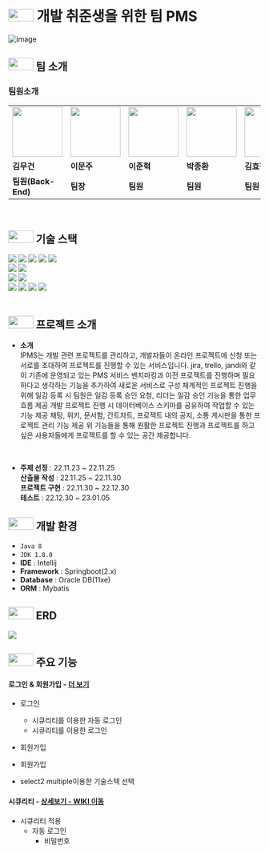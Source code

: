 # <img height="25px" src="https://user-images.githubusercontent.com/103854287/211192759-c54c51aa-f092-49a0-b2dd-e6388f4ae2b0.png" width="50px" />  개발 취준생을 위한 팀 PMS
![image](https://user-images.githubusercontent.com/103854287/211191903-47865893-8988-432f-b4b7-525b8673ebc6.jpg)




##  <img height="25px" src="https://user-images.githubusercontent.com/103854287/211192759-c54c51aa-f092-49a0-b2dd-e6388f4ae2b0.png" width="50px" /> 팀 소개

### 팀원소개

<table>
  <tr>
    <td>
         <img src="https://user-images.githubusercontent.com/103854287/211192552-7b260141-1715-498c-8438-454420eb1e63.jpg" width="100px" />
    </td>
     <td>
         <img src="https://user-images.githubusercontent.com/103854287/211192470-8aa1b1b8-0547-4da4-b674-3e08778bdf98.png" width="100px" />
    </td>
      <td>
         <img src="https://user-images.githubusercontent.com/103854287/211192470-8aa1b1b8-0547-4da4-b674-3e08778bdf98.png" width="100px" />
    </td>
      <td>
         <img src="https://user-images.githubusercontent.com/103854287/211192470-8aa1b1b8-0547-4da4-b674-3e08778bdf98.png" width="100px" />
    </td>
      <td>
         <img src="https://user-images.githubusercontent.com/103854287/211192470-8aa1b1b8-0547-4da4-b674-3e08778bdf98.png" width="100px" />
    </td>
    
  </tr>
  <tr>
    <td><b>김무건</b></td>
    <td><b>이문주</b></td>
    <td><b>이준혁</b></td>
    <td><b>박종환</b></td>
    <td><b>김효정</b></td>
  </tr>
  <tr>
    <td><b>팀원(Back-End)</b></td>
    <td><b>팀장</b></td>
    <td><b>팀원</b></td>
    <td><b>팀원</b></td>
    <td><b>팀원</b></td>
  </tr>
</table>

<br>

##  <img height="25px" src="https://user-images.githubusercontent.com/103854287/211192759-c54c51aa-f092-49a0-b2dd-e6388f4ae2b0.png" width="50px" /> 기술 스택


<div align=left>
<img src="https://img.shields.io/badge/JAVA 8-007396?style=for-the-badge&logo=java&logoColor=white">
  <img src="https://img.shields.io/badge/mybatis-007396?style=for-the-badge&logo=mybatis&logoColor=white">
<img src="https://img.shields.io/badge/Spring-6DB33F?style=for-the-badge&logo=Spring&logoColor=white">
<img src="https://img.shields.io/badge/spring security-6DB33F?style=for-the-badge&logo=springsecurity&logoColor=white">
<img src="https://img.shields.io/badge/websocket-6DB33F?style=for-the-badge&logo=spring&logoColor=white">
<br>
  <img src="https://img.shields.io/badge/javascript-F7DF1E?style=for-the-badge&logo=javascript&logoColor=black"> 
  <img src="https://img.shields.io/badge/jquery-0769AD?style=for-the-badge&logo=jquery&logoColor=white">
<br>
<img src="https://img.shields.io/badge/oracle-red?style=for-the-badge&logo=oracle&logoColor=white">
<img src="https://img.shields.io/badge/Maven-02303A?style=for-the-badge&logo=Maven&logoColor=white">
<br>
<img src="https://img.shields.io/badge/bootstrap-7952B3?style=for-the-badge&logo=bootstrap&logoColor=white">
<img src="https://img.shields.io/badge/IntelliJ IDEA-00A98F?style=for-the-badge&logo=IntelliJ IDEA&logoColor=white">
<img src="https://img.shields.io/badge/notion-000000?style=for-the-badge&logo=notion&logoColor=white">
<img src="https://img.shields.io/badge/svn-181717?style=for-the-badge&logo=svn&logoColor=white">
</div>


<br>

##  <img height="25px" src="https://user-images.githubusercontent.com/103854287/211192759-c54c51aa-f092-49a0-b2dd-e6388f4ae2b0.png" width="50px" /> 프로젝트 소개
- **소개** <br>
  IPMS는 개발 관련 프로젝트를 관리하고, 개발자들이 온라인 프로젝트에 신청 또는 서로를 초대하여 프로젝트를 진행할 수 있는 서비스입니다.
 jira, trello, jandi와 같이 기존에 운영되고 있는 PMS 서비스 벤치마킹과 이전 프로젝트를 진행하며 필요하다고 생각하는 기능을 추가하여 새로운 서비스로 구성
 체계적인 프로젝트 진행을 위해 일감 등록 시 팀원은 일감 등록 승인 요청, 리더는 일감 승인 기능을 통한 업무 흐름 제공 
 개발 프로젝트 진행 시 데이터베이스 스키마를 공유하여 작업할 수 있는 기능 제공
 채팅, 위키, 문서함, 간트차트, 프로젝트 내의 공지, 소통 게시판을 통한 프로젝트 관리 기능 제공 
 위 기능들을 통해 원활한 프로젝트 진행과 프로젝트를 하고 싶은 사용자들에게 프로젝트를 할 수 있는 공간 제공합니다.
<br>

- **주제 선정** : 22.11.23 ~ 22.11.25  
**산출물 작성** : 22.11.25 ~ 22.11.30<BR>
**프로젝트 구현** : 22.11.30 ~ 22.12.30<BR>
**테스트** : 22.12.30 ~ 23.01.05



##  <img height="25px" src="https://user-images.githubusercontent.com/103854287/211192759-c54c51aa-f092-49a0-b2dd-e6388f4ae2b0.png" width="50px" /> 개발 환경

- `Java 8`
- `JDK 1.8.0`
- **IDE** : Intellij
- **Framework** : Springboot(2.x)
- **Database** : Oracle DB(11xe)
- **ORM** : Mybatis


##  <img height="25px" src="https://user-images.githubusercontent.com/103854287/211192759-c54c51aa-f092-49a0-b2dd-e6388f4ae2b0.png" width="50px" /> ERD
<img src="https://user-images.githubusercontent.com/103854287/211195345-cd24db8c-1c88-40bc-a350-0ab5047da43a.png">
  

## <img height="25px" src="https://user-images.githubusercontent.com/103854287/211192759-c54c51aa-f092-49a0-b2dd-e6388f4ae2b0.png" width="50px" /> 주요 기능
#### 로그인 & 회원가입 - <a href="https://github.com/KMGeon/IPMS/wiki/%EB%A1%9C%EA%B7%B8%EC%9D%B8-&-%ED%9A%8C%EC%9B%90%EA%B0%80%EC%9E%85" >더 보기</a>
- 로그인
  - 시큐리티를 이용한 자동 로그인
  - 시큐리티를 이용한 로그인
 
 - 회원가입
  - 회원가입
  - select2 multiple이용한 기술스텍 선택
  
#### 시큐리티 - <a href="https://github.com/chaehyuenwoo/SpringBoot-Project-MEGABOX/wiki/%EC%A3%BC%EC%9A%94-%EA%B8%B0%EB%8A%A5-%EC%86%8C%EA%B0%9C(Member)" >상세보기 - WIKI 이동</a>
- 시큐리티 적용
  - 자동 로그인
    - 비밀번호 

